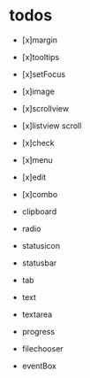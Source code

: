 # todos

- [x]margin
- [x]tooltips
- [x]setFocus
- [x]image
- [x]scrollview
- [x]listview scroll
- [x]check
- [x]menu

- [x]edit
- [x]combo
- clipboard
- radio
- statusicon
- statusbar
- tab
- text
- textarea
- progress
- filechooser
- eventBox
